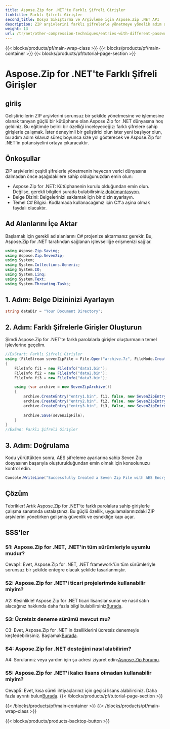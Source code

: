 ```yaml
---
title: Aspose.Zip for .NET'te Farklı Şifreli Girişler
linktitle: Farklı Şifreli Girişler
second_title: Dosya Sıkıştırma ve Arşivleme için Aspose.Zip .NET API
description: ZIP arşivlerini farklı şifrelerle yönetmeye yönelik adım adım kılavuzumuzla Aspose.Zip for .NET'in gücünü keşfedin. Uygulamalarınızda güvenliği ve esnekliği artırın.
weight: 13
url: /tr/net/other-compression-techniques/entries-with-different-passwords/
---
```


{{< blocks/products/pf/main-wrap-class >}}
{{< blocks/products/pf/main-container >}}
{{< blocks/products/pf/tutorial-page-section >}}

# Aspose.Zip for .NET'te Farklı Şifreli Girişler

## giriiş

Geliştiricilerin ZIP arşivlerini sorunsuz bir şekilde yönetmesine ve işlemesine olanak tanıyan güçlü bir kütüphane olan Aspose.Zip for .NET dünyasına hoş geldiniz. Bu eğitimde belirli bir özelliği inceleyeceğiz: farklı şifrelere sahip girişlerle çalışmak. İster deneyimli bir geliştirici olun ister yeni başlıyor olun, bu adım adım kılavuz süreç boyunca size yol gösterecek ve Aspose.Zip for .NET'in potansiyelini ortaya çıkaracaktır.

## Önkoşullar

ZIP arşivlerini çeşitli şifrelerle yönetmenin heyecan verici dünyasına dalmadan önce aşağıdakilere sahip olduğunuzdan emin olun:

-  Aspose.Zip for .NET: Kütüphanenin kurulu olduğundan emin olun. Değilse, gerekli bilgileri şurada bulabilirsiniz.[dokümantasyon](https://reference.aspose.com/zip/net/).
- Belge Dizini: Belgelerinizi saklamak için bir dizin ayarlayın.
- Temel C# Bilgisi: Kodlamada kullanacağımız için C#'a aşina olmak faydalı olacaktır.

## Ad Alanlarını İçe Aktar

Başlamak için gerekli ad alanlarını C# projenize aktarmanız gerekir. Bu, Aspose.Zip for .NET tarafından sağlanan işlevselliğe erişmenizi sağlar.

```csharp
using Aspose.Zip.Saving;
using Aspose.Zip.SevenZip;
using System;
using System.Collections.Generic;
using System.IO;
using System.Linq;
using System.Text;
using System.Threading.Tasks;
```

## 1. Adım: Belge Dizininizi Ayarlayın

```csharp
string dataDir = "Your Document Directory";
```

## 2. Adım: Farklı Şifrelerle Girişler Oluşturun

Şimdi Aspose.Zip for .NET'te farklı parolalarla girişler oluşturmanın temel işlevlerine geçelim.

```csharp
//ExStart: Farklı Şifreli Girişler
using (FileStream sevenZipFile = File.Open("archive.7z", FileMode.Create))
{
    FileInfo fi1 = new FileInfo("data1.bin");
    FileInfo fi2 = new FileInfo("data2.bin");
    FileInfo fi3 = new FileInfo("data3.bin");

    using (var archive = new SevenZipArchive())
    {
        archive.CreateEntry("entry1.bin", fi1, false, new SevenZipEntrySettings(new SevenZipStoreCompressionSettings(), new SevenZipAESEncryptionSettings("test1")));
        archive.CreateEntry("entry2.bin", fi2, false, new SevenZipEntrySettings(new SevenZipStoreCompressionSettings(), new SevenZipAESEncryptionSettings("test2")));
        archive.CreateEntry("entry3.bin", fi3, false, new SevenZipEntrySettings(new SevenZipStoreCompressionSettings(), new SevenZipAESEncryptionSettings("test3")));
        
        archive.Save(sevenZipFile);
    }
}
//ExEnd: Farklı Şifreli Girişler
```

## 3. Adım: Doğrulama

Kodu yürüttükten sonra, AES şifreleme ayarlarına sahip Seven Zip dosyasının başarıyla oluşturulduğundan emin olmak için konsolunuzu kontrol edin.

```csharp
Console.WriteLine("Successfully Created a Seven Zip File with AES Encryption Settings");
```

## Çözüm

Tebrikler! Artık Aspose.Zip for .NET'te farklı parolalara sahip girişlerle çalışma sanatında ustalaştınız. Bu güçlü özellik, uygulamalarınızdaki ZIP arşivlerini yönetirken gelişmiş güvenlik ve esnekliğe kapı açar.

## SSS'ler

### S1: Aspose.Zip for .NET, .NET'in tüm sürümleriyle uyumlu mudur?

Cevap1: Evet, Aspose.Zip for .NET, .NET framework'ün tüm sürümleriyle sorunsuz bir şekilde entegre olacak şekilde tasarlanmıştır.

### S2: Aspose.Zip for .NET'i ticari projelerimde kullanabilir miyim?

A2: Kesinlikle! Aspose.Zip for .NET ticari lisanslar sunar ve nasıl satın alacağınız hakkında daha fazla bilgi bulabilirsiniz[Burada](https://purchase.aspose.com/buy).

### S3: Ücretsiz deneme sürümü mevcut mu?

 C3: Evet, Aspose.Zip for .NET'in özelliklerini ücretsiz denemeyle keşfedebilirsiniz. Başlamak[Burada](https://releases.aspose.com/).

### S4: Aspose.Zip for .NET desteğini nasıl alabilirim?

 A4: Sorularınız veya yardım için şu adresi ziyaret edin:[Aspose.Zip Forumu](https://forum.aspose.com/c/zip/37).

### S5: Aspose.Zip for .NET'i kalıcı lisans olmadan kullanabilir miyim?

 Cevap5: Evet, kısa süreli ihtiyaçlarınız için geçici lisans alabilirsiniz. Daha fazla ayrıntı bulun[Burada](https://purchase.aspose.com/temporary-license/).
{{< /blocks/products/pf/tutorial-page-section >}}

{{< /blocks/products/pf/main-container >}}
{{< /blocks/products/pf/main-wrap-class >}}

{{< blocks/products/products-backtop-button >}}

